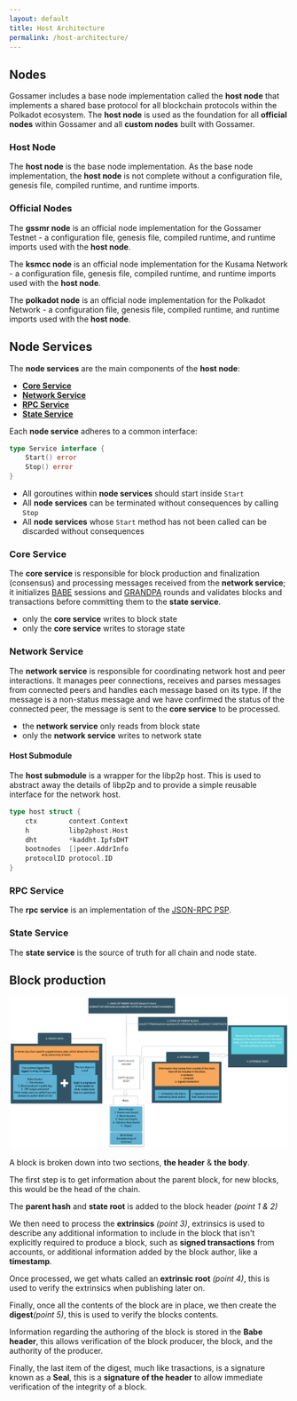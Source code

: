```yaml
---
layout: default
title: Host Architecture
permalink: /host-architecture/
---
```


## Nodes

Gossamer includes a base node implementation called the **host node** that implements a shared base protocol for all blockchain protocols within the Polkadot ecosystem. The **host node** is used as the foundation for all **official nodes** within Gossamer and all **custom nodes** built with Gossamer.

### Host Node

The **host node** is the base node implementation. As the base node implementation, the **host node** is not complete without a configuration file, genesis file, compiled runtime, and runtime imports.

### Official Nodes

The **gssmr node** is an official node implementation for the Gossamer Testnet - a configuration file, genesis file, compiled runtime, and runtime imports used with the **host node**.

The **ksmcc node** is an official node implementation for the Kusama Network - a configuration file, genesis file, compiled runtime, and runtime imports used with the **host node**.

The **polkadot node** is an official node implementation for the Polkadot Network - a configuration file, genesis file, compiled runtime, and runtime imports used with the **host node**.

<!-- ### Custom Services

See [Custom Services](/advanced/custom-servives) for more information about building custom node implementations. -->

## Node Services

The **node services** are the main components of the **host node**:

- **[Core Service](#core-service)**
- **[Network Service](#network-service)**
- **[RPC Service](#rpc-service)**
- **[State Service](#state-service)**

Each **node service** adheres to a common interface:

```go
type Service interface {
	Start() error
	Stop() error
}
```

- All goroutines within **node services** should start inside `Start`
- All **node services**  can be terminated without consequences by calling `Stop`
- All **node services** whose `Start` method has not been called can be discarded without consequences

### Core Service

The **core service** is responsible for block production and finalization (consensus) and processing messages received from the **network service**; it initializes <a target="_blank" rel="noopener noreferrer" href="https://research.web3.foundation/en/latest/polkadot/BABE/Babe/">BABE</a> sessions and <a target="_blank" rel="noopener noreferrer" href="https://github.com/w3f/consensus/blob/master/pdf/grandpa.pdf">GRANDPA</a> rounds and validates blocks and transactions before committing them to the **state service**. 

- only the **core service** writes to block state
- only the **core service** writes to storage state

### Network Service

The **network service** is responsible for coordinating network host and peer interactions. It manages peer connections, receives and parses messages from connected peers and handles each message based on its type. If the message is a non-status message and we have confirmed the status of the connected peer, the message is sent to the **core service** to be processed.

- the **network service** only reads from block state
- only the **network service** writes to network state

#### Host Submodule

The **host submodule** is a wrapper for the libp2p host. This is used to abstract away the details of libp2p and to provide a simple reusable interface for the network host.

```go
type host struct {
	ctx        context.Context
	h          libp2phost.Host
	dht        *kaddht.IpfsDHT
	bootnodes  []peer.AddrInfo
	protocolID protocol.ID
}
```


### RPC Service

The **rpc service** is an implementation of the <a target="_blank" rel="noopener noreferrer" href="https://github.com/w3f/PSPs/blob/master/PSPs/drafts/psp-6.md">JSON-RPC PSP</a>.

### State Service

The **state service** is the source of truth for all chain and node state.


## Block production 

<img src="/assets/img/block_production.png" alt="block production" />

A block is broken down into two sections, **the header** & **the body**.

The first step is to get information about the parent block, for new blocks, this would be the head of the chain.

The **parent hash** and **state root** is added to the block header _(point 1 & 2)_

We then need to process the **extrinsics** _(point 3)_, extrinsics is used to describe any additional information to include in the block that isn't explicitly required to produce a block, such as **signed transactions** from accounts, or additional information added by the block author, like a **timestamp**.

Once processed, we get whats called an **extrinsic root** _(point 4)_, this is used to verify the extrinsics when publishing later on.

Finally, once all the contents of the block are in place, we then create the **digest**_(point 5)_, this is used to verify the blocks contents.

Information regarding the authoring of the block is stored in the **Babe header**, this allows verification of the block producer, the block, and the authority of the producer.

Finally, the last item of the digest, much like trasactions, is a signature known as a **Seal**, this is a **signature of the header** to allow immediate verification of the integrity of a block.